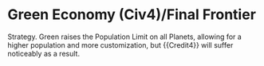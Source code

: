 # Green Economy (Civ4)/Final Frontier

Strategy.
Green raises the Population Limit on all Planets, allowing for a higher population and more customization, but {{Credit4}} will suffer noticeably as a result.